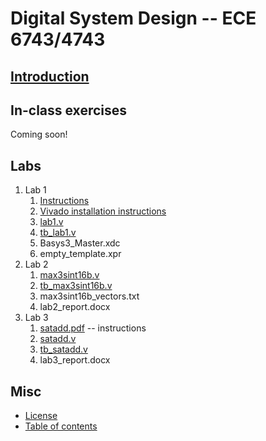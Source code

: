 # Digital System Design -- ECE 6743/4743

## [Introduction](README.md)

## In-class exercises

Coming soon!

## Labs

1.  Lab 1
    1.  [Instructions](lab1/lab1.md)
    2.  [Vivado installation instructions](lab1/vivado_install.md)
    3.  [lab1.v](lab1/lab1.v)
    4.  [tb_lab1.v](lab1/tb_lab1.v)
    5.  Basys3_Master.xdc
    6.  empty_template.xpr
2.  Lab 2
    1.  [max3sint16b.v](lab2/max3sint16b.v)
    2.  [tb_max3sint16b.v](lab2/tb_max3sint16b.v)
    3.  max3sint16b_vectors.txt
    4.  lab2_report.docx
3.  Lab 3
    1.  [satadd.pdf](lab3/satadd.pdf) -- instructions
    2.  [satadd.v](lab3/satadd.v)
    3.  [tb_satadd.v](lab3/tb_satadd.v)
    4.  lab3_report.docx

## Misc

- [License](LICENSE.md)
- [Table of contents](toc.md)
